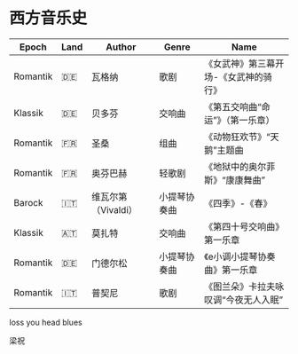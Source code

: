 # 西方音乐史

| Epoch    | Land | Author   | Genre        | Name                                  |
| -------- | ---- | -------- | ------------ | ------------------------------------- |
| Romantik | :de: | 瓦格纳   | 歌剧         | 《女武神》第三幕开场-《女武神的骑行》 |
| Klassik  | :de: | 贝多芬   | 交响曲       | 《第五交响曲“命运”》（第一乐章）      |
| Romantik | :fr: | 圣桑     | 组曲         | 《动物狂欢节》“天鹅”主题曲 |
| Romantik | :fr: | 奥芬巴赫 | 轻歌剧       | 《地狱中的奥尔菲斯》“康康舞曲”        |
| Barock   | :it: | 维瓦尔第（Vivaldi） | 小提琴协奏曲 | 《四季》-《春》                |
| Klassik  | :austria: | 莫扎特   | 交响曲       | 《第四十号交响曲》第一乐章            |
| Romantik | :de: | 门德尔松 | 小提琴协奏曲 | 《e小调小提琴协奏曲》第一乐章         |
| Romantik | :it: | 普契尼   | 歌剧         | 《图兰朵》卡拉夫咏叹调“今夜无人入眠”  |

loss you head blues

梁祝
